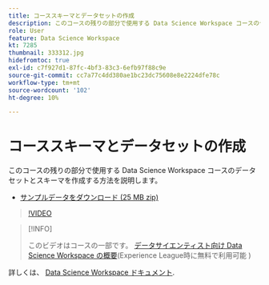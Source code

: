 ```yaml
---
title: コーススキーマとデータセットの作成
description: このコースの残りの部分で使用する Data Science Workspace コースのデータセットとスキーマを作成する方法を説明します。
role: User
feature: Data Science Workspace
kt: 7285
thumbnail: 333312.jpg
hidefromtoc: true
exl-id: c7f927d1-87fc-4bf3-83c3-6efb97f88c9e
source-git-commit: cc7a77c4dd380ae1bc23dc75608e8e2224dfe78c
workflow-type: tm+mt
source-wordcount: '102'
ht-degree: 10%

---
```


# コーススキーマとデータセットの作成

このコースの残りの部分で使用する Data Science Workspace コースのデータセットとスキーマを作成する方法を説明します。

* [サンプルデータをダウンロード (25 MB zip)](../assets/DSW-course-sample-assets.zip)

>[!VIDEO](https://video.tv.adobe.com/v/333312?quality=12&learn=on)

>[!INFO]
>
> このビデオはコースの一部です。 [データサイエンティスト向け Data Science Workspace の概要](https://experienceleague.adobe.com/?recommended=ExperiencePlatform-U-1-2021.1.dsw)(Experience League時に無料で利用可能 )

詳しくは、 [Data Science Workspace ドキュメント](https://experienceleague.adobe.com/docs/experience-platform/data-science-workspace/home.html?lang=ja).